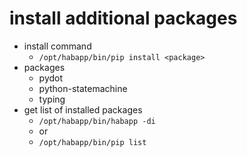 # install additional packages

* install command
  * `/opt/habapp/bin/pip install <package>`
* packages
  * pydot
  * python-statemachine
  * typing
* get list of installed packages
  * `/opt/habapp/bin/habapp -di`
  * or
  * `/opt/habapp/bin/pip list`
